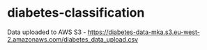 # diabetes-classification

Data uploaded to AWS S3 - https://diabetes-data-mka.s3.eu-west-2.amazonaws.com/diabetes_data_upload.csv
